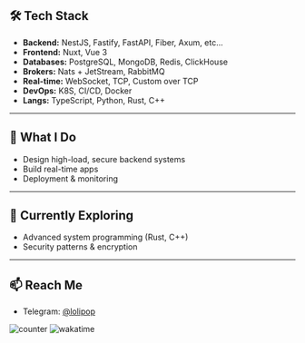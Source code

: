## 🛠️ Tech Stack

- **Backend:** NestJS, Fastify, FastAPI, Fiber, Axum, etc...
- **Frontend:** Nuxt, Vue 3
- **Databases:** PostgreSQL, MongoDB, Redis, ClickHouse
- **Brokers:** Nats + JetStream, RabbitMQ
- **Real-time:** WebSocket, TCP, Custom over TCP
- **DevOps:** K8S, CI/CD, Docker
- **Langs:** TypeScript, Python, Rust, C++

---

## 🔐 What I Do

- Design high-load, secure backend systems
- Build real-time apps
- Deployment & monitoring

---

## 🚧 Currently Exploring

- Advanced system programming (Rust, C++)
- Security patterns & encryption

---

## 📫 Reach Me

- Telegram: [@lolipop](https://t.me/lolipop)

![counter](https://komarev.com/ghpvc/?username=qweme32&color=orange)
![wakatime](https://wakatime.com/badge/user/0962ade5-b41e-4a81-9bfa-d3f0eea8cd5b.svg)
